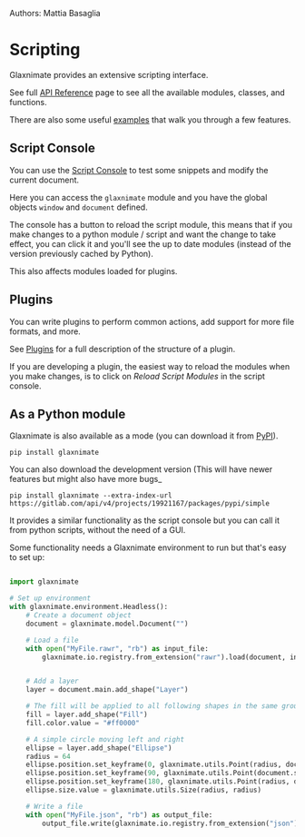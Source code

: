 Authors: Mattia Basaglia

# Scripting

Glaxnimate provides an extensive scripting interface.

See full [API Reference](python_reference.md) page to see all the available modules, classes, and functions.

There are also some useful [examples](examples.md) that walk you through a few features.

## Script Console

You can use the [Script Console](/manual/ui/docks#script-console) to test some
snippets and modify the current document.

Here you can access the `glaxnimate` module and you have the global objects
`window` and `document` defined.

The console has a button to reload the script module, this means that if you make changes
to a python module / script and want the change to take effect, you can click it and you'll
see the up to date modules (instead of the version previously cached by Python).

This also affects modules loaded for plugins.

## Plugins

You can write plugins to perform common actions, add support for more file formats, and more.

See [Plugins](/contributing/scripting/plugins) for a full description of the structure of a plugin.

If you are developing a plugin, the easiest way to reload the modules when you make changes, is to
click on *Reload Script Modules* in the script console.

## As a Python module

Glaxnimate is also available as a mode (you can download it from [PyPI](https://pypi.org/project/glaxnimate/)).

```
pip install glaxnimate
```

You can also download the development version (This will have newer features but might also have more bugs_

```
pip install glaxnimate --extra-index-url https://gitlab.com/api/v4/projects/19921167/packages/pypi/simple
```

It provides a similar functionality as the script console but you can call it from python scripts, without the need
of a GUI.

Some functionality needs a Glaxnimate environment to run but that's easy to set up:

```python

import glaxnimate

# Set up environment
with glaxnimate.environment.Headless():
    # Create a document object
    document = glaxnimate.model.Document("")

    # Load a file
    with open("MyFile.rawr", "rb") as input_file:
        glaxnimate.io.registry.from_extension("rawr").load(document, input_file.read())


    # Add a layer
    layer = document.main.add_shape("Layer")

    # The fill will be applied to all following shapes in the same group / layer
    fill = layer.add_shape("Fill")
    fill.color.value = "#ff0000"

    # A simple circle moving left and right
    ellipse = layer.add_shape("Ellipse")
    radius = 64
    ellipse.position.set_keyframe(0, glaxnimate.utils.Point(radius, document.size.height / 2))
    ellipse.position.set_keyframe(90, glaxnimate.utils.Point(document.size.width-radius, document.size.height / 2))
    ellipse.position.set_keyframe(180, glaxnimate.utils.Point(radius, document.size.height / 2))
    ellipse.size.value = glaxnimate.utils.Size(radius, radius)

    # Write a file
    with open("MyFile.json", "rb") as output_file:
        output_file.write(glaxnimate.io.registry.from_extension("json").save(document))
```
